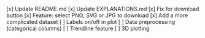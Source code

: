 [x] Update README.md
[x] Update EXPLANATIONS.md
[x] Fix for download button
[x] Feature: select PNG, SVG or JPG to download
[x] Add a more complicated dataset
[ ] Labels on/off in plot
[ ] Data preprocessing (categorical columns)
[ ] Trendline feature
[ ] 3D plotting
